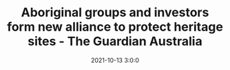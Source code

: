 ---
"title": "Aboriginal groups and investors form new alliance to protect heritage sites - The Guardian Australia"
"date": "2021-10-13 3:0:0"
"feed_name": "GOOGLENEWSMINING"
"feed_website": "https://news.google.com/search?q=mining%2Bincident&hl=en-US&gl=US&ceid=US:en"
"feed_rss": "https://news.google.com/rss/search?q=mining%2Bincident&hl=en-US&gl=US&ceid=US:en"
"link": "https://www.theguardian.com/australia-news/2021/oct/13/aboriginal-groups-and-investors-form-new-alliance-to-protect-heritage-sites"
"source": "{'href': 'https://www.theguardian.com', 'title': 'The Guardian Australia'}"
"file": "_posts/2021-1-1-5c4d609d5c0b2e2f72547bc023f34a5a86294529.md"
"accident": "0"
"drilling": "0"
"dead": "0"
"injured": "0"
"arrested": "0"
"place": "unknown place"
"where": "unknown site"
"causes": "unknown"
"place_uri": "unknown place"
---